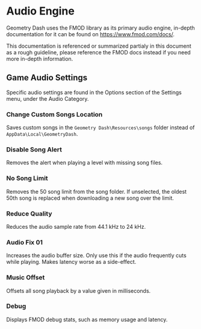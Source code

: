 # Audio Engine
Geometry Dash uses the FMOD library as its primary audio engine, in-depth documentation for it can be found on https://www.fmod.com/docs/.

This documentation is referenced or summarized partialy in this document as a rough guideline, please reference the FMOD docs instead if you need more in-depth information.

## Game Audio Settings

Specific audio settings are found in the Options section of the Settings menu, under the Audio Category.

### Change Custom Songs Location

Saves custom songs in the ``Geometry Dash\Resources\songs`` folder instead of ``AppData\Local\GeometryDash``.

### Disable Song Alert

Removes the alert when playing a level with missing song files.

### No Song Limit

Removes the 50 song limit from the song folder. If unselected, the oldest 50th song is replaced when downloading a new song over the limit.

### Reduce Quality

Reduces the audio sample rate from 44.1 kHz to 24 kHz.

### Audio Fix 01

Increases the audio buffer size. Only use this if the audio frequently cuts while playing. Makes latency worse as a side-effect.

### Music Offset

Offsets all song playback by a value given in milliseconds.

### Debug

Displays FMOD debug stats, such as memory usage and latency.
